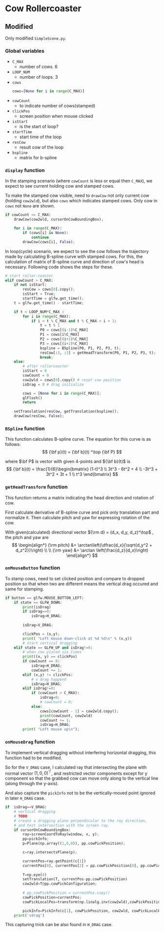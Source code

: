# Cow Rollercoaster

## Modified
Only modified `SimpleScene.py`. 

### Global variables

- `C_MAX`
  - number of cows. 6
- `LOOP_NUM`
  - number of loops. 3
- `cows`
    ```python
    cows=[None for i in range(C_MAX)]
    ```
- `cowCount`
  - to indicate number of cows(stamped) 
- `clickPos`
  - screen position when mouse clicked
- `isStart`
  - is the start of loop?
- `startTime`
  - start time of the loop
- `resCow`
  - result cow of the loop
- `bspline`
  - matrix for b-spline


### `display` function

In the stamping scenario (where `cowCount` is less or equal then `C_MAX`), we expect to see current holding cow and stamped cows.


To make the stamped cow visible, need to `drawCow` not only current cow (holding `cow2wld`), but also `cows` which indicates stamped cows. Only cow in `cows` not `None` are shown.

```python
if cowCount <= C_MAX:
    drawCow(cow2wld, cursorOnCowBoundingBox);														# Draw cow.

    for i in range(C_MAX):
        if (cows[i] is None):
            continue
        drawCow(cows[i], False);
```

In loop(cycle) scenario, we expect to see the cow follows the trajectory made by calculating B-spline curve with stamped cows. 
For this, the calculation of matrix of B-spline curve and direction of cow's head is necessary.
Following code shows the steps for these.

```python
# start roller-coaster
elif cowCount > C_MAX:
    if not isStart:
        resCow = cows[0].copy();
        isStart = True;
        startTime = glfw.get_time();
    t = glfw.get_time() - startTime;

    if t < LOOP_NUM*C_MAX :
        for i in range(C_MAX):
            if i < t % C_MAX and t % C_MAX < i + 1:
                t = t % 1
                P0 = cows[(i-1)%C_MAX] 
                P1 = cows[i%C_MAX]
                P2 = cows[(i+1)%C_MAX]
                P3 = cows[(i+2)%C_MAX]
                bspline = BSpline(P0, P1, P2, P3, t);
                resCow[:3, :3] = getHeadTransform(P0, P1, P2, P3, t);
                break;
    else:   
        # after rollercoaster
        isStart = 0
        cowCount = 0
        cow2wld = cows[0].copy() # reset cow position
        isDrag = 0 # drag initialize

        cows = [None for i in range(C_MAX)];
        glFlush()
        return 
    
    setTranslation(resCow, getTranslation(bspline));
    drawCow(resCow, False);
```

### `BSpline` function

This function calculates B-spline curve. The equation for this curve is as follows:
$$
{\bf p}(t) = {\bf b}(t) ^\top {\bf P}
$$

where $\bf P$ is vector with given 4-points and ${\bf b}(t)$ is 
$$
{\bf b}(t) = \frac{1}{6}\begin{bmatrix}
(1-t)^3 \\
3t^3 - 6t^2 + 4 \\
-3t^3 + 3t^2 + 3t + 1 \\
t^3
\end{bmatrix}
$$

### `getHeadTransform` function

This function returns a matrix indicating the head direction and rotation of cow.

First calculate derivative of B-spline curve and pick only translation part and normalize it. Then calculate pitch and yaw for expressing rotation of the cow.

With given(calculated) directional vector ${\rm d} = (d_x, d_y, d_z)^\top$ , the pitch and yaw are 
$$
\begin{align*}
{\rm pitch} &= \arctan\left(\dfrac{d_x}{\sqrt{d_y^2 + d_z^2}}\right)
\\
\\
{\rm yaw} &= \arctan \left(\frac{d_z}{d_x}\right)
\end{align*} 
$$

### `onMouseButton` function

To stamp cows, need to set clicked position and compare to dropped position so that when two are different means the vertical drag occured and same for stamping.

```python
if button == glfw.MOUSE_BUTTON_LEFT:
    if state == GLFW_DOWN:
        print(isDrag)
        if isDrag==0:
            isDrag=H_DRAG;
        
        isDrag=V_DRAG;

        clickPos = (x,y);
        print( "Left mouse down-click at %d %d\n" % (x,y))
        # start vertical dragging
    elif state == GLFW_UP and isDrag!=0:
        # when cow placed six times
        print((x, y) == clickPos)
        if cowCount == 0:
            isDrag=H_DRAG;
            cowCount += 1;
        elif (x,y) != clickPos:
            # v drag happend
            isDrag=H_DRAG;
        elif isDrag!=0:
            if (cowCount > C_MAX):
                isDrag=0;
                # cowCount = 0;
            else:
                cows[cowCount - 1] = cow2wld.copy();
                print(cowCount, cow2wld)
                cowCount += 1;
                isDrag=H_DRAG;
        print( "Left mouse up\n");
```

### `onMouseDrag` function
To implement vertical dragging without interfering horizontal dragging, this function had to be modified.

So for the `V_DRAG` case, I calculated ray that intersecting the plane with normal vector $(1,0,0)^\top$, and restricted vector components except for y component so that the grabbed cow can move only along to the vertical line (along through the y-axis).

And also capture the `pickInfo` not to be the vertically-moved point ignored in later `H_DRAG` case.

```python
if  isDrag==V_DRAG:
    # vertical dragging
    # TODO:
    # create a dragging plane perpendicular to the ray direction, 
    # and test intersection with the screen ray.
    if cursorOnCowBoundingBox:
        ray=screenCoordToRay(window, x, y);
        pp=pickInfo;
        p=Plane(np.array((1,0,0)), pp.cowPickPosition);

        c=ray.intersectsPlane(p);

        currentPos=ray.getPoint(c[1])
        currentPos[0], currentPos[2] = pp.cowPickPosition[0], pp.cowPickPosition[2]
        
        T=np.eye(4)
        setTranslation(T, currentPos-pp.cowPickPosition)
        cow2wld=T@pp.cowPickConfiguration;
    
        # pp.cowPickPosition = currentPos.copy()
        cowPickPosition=currentPos;
        cowPickLocalPos=transform(np.linalg.inv(cow2wld),cowPickPosition)

        pickInfo=PickInfo(c[1], cowPickPosition, cow2wld, cowPickLocalPos )
    print('vdrag')
```

This capturing trick can be also found in `H_DRAG` case.
